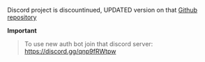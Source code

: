 Discord project is discountinued, UPDATED version on that [Github repository](https://github.com/iLxlo/discord-authbot)

**Important**
> To use new auth bot join that discord server:
> https://discord.gg/qnp9fRWtpw
